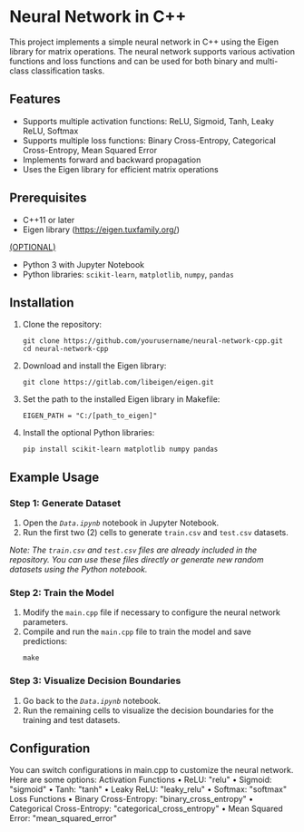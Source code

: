 # Neural Network in C++

This project implements a simple neural network in C++ using the Eigen library for matrix operations. The neural network supports various activation functions and loss functions and can be used for both binary and multi-class classification tasks.

## Features

- Supports multiple activation functions: ReLU, Sigmoid, Tanh, Leaky ReLU, Softmax
- Supports multiple loss functions: Binary Cross-Entropy, Categorical Cross-Entropy, Mean Squared Error
- Implements forward and backward propagation
- Uses the Eigen library for efficient matrix operations

## Prerequisites

- C++11 or later
- Eigen library (https://eigen.tuxfamily.org/)

<ins>(OPTIONAL)</ins>
- Python 3 with Jupyter Notebook
- Python libraries: `scikit-learn`, `matplotlib`, `numpy`, `pandas`

## Installation

1. Clone the repository:
    ```
    git clone https://github.com/yourusername/neural-network-cpp.git
    cd neural-network-cpp
    ```

2. Download and install the Eigen library:
    ```
    git clone https://gitlab.com/libeigen/eigen.git	
    ```

3. Set the path to the installed Eigen library in Makefile:
    ```
    EIGEN_PATH = "C:/[path_to_eigen]"
    ```

4. Install the optional Python libraries:
    ```
    pip install scikit-learn matplotlib numpy pandas
    ```
## Example Usage

### Step 1: Generate Dataset

1. Open the *`Data.ipynb`* notebook in Jupyter Notebook.
2. Run the first two (2) cells to generate `train.csv` and `test.csv` datasets.

_Note: The `train.csv` and `test.csv` files are already included in the repository. You can use these files directly or generate new random datasets using the Python notebook._


### Step 2: Train the Model

1. Modify the `main.cpp` file if necessary to configure the neural network parameters.
2. Compile and run the `main.cpp` file to train the model and save predictions:
    ```
    make
    ```

### Step 3: Visualize Decision Boundaries

1. Go back to the *`Data.ipynb`* notebook.
2. Run the remaining cells to visualize the decision boundaries for the training and test datasets.

## Configuration
You can switch configurations in main.cpp to customize the neural network. Here are some options:
Activation Functions
•	ReLU: "relu"
•	Sigmoid: "sigmoid"
•	Tanh: "tanh"
•	Leaky ReLU: "leaky_relu"
•	Softmax: "softmax"
Loss Functions
•	Binary Cross-Entropy: "binary_cross_entropy"
•	Categorical Cross-Entropy: "categorical_cross_entropy"
•	Mean Squared Error: "mean_squared_error"


